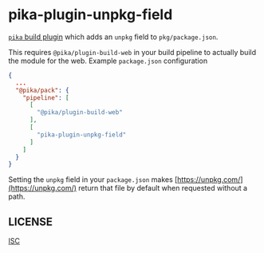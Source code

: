 # pika-plugin-unpkg-field

[`pika` build plugin](https://github.com/pikapkg/builders) which adds an `unpkg` field to `pkg/package.json`.

This requires `@pika/plugin-build-web` in your build pipeline to actually build the module for the web. Example `package.json` configuration

```json
{
  ...
  "@pika/pack": {
    "pipeline": [
      [
        "@pika/plugin-build-web"
      ],
      [
        "pika-plugin-unpkg-field"
      ]
    ]
  }
}
```

Setting the `unpkg` field in your `package.json` makes [https://unpkg.com/](https://unpkg.com/) return that file by default when requested without a path.

## LICENSE

[ISC](LICENSE)